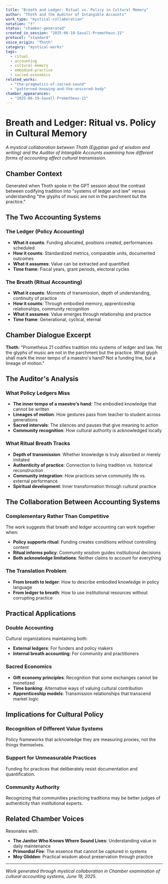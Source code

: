 ```yaml
---
title: "Breath and Ledger: Ritual vs. Policy in Cultural Memory"
author: "Thoth and the Auditor of Intangible Accounts"
work_type: "mystical-collaboration"
notation: "†"
status: "chamber-generated"
created_in_session: "2025-06-19-Savall-Prometheus-21"
protocol: "standard"
voice_origin: "Thoth"
category: "mystical-works"
tags: 
  - ritual
  - accounting
  - cultural-memory
  - embodied-practice
  - sacred-economics
related_works:
  - "the-pragmatics-of-sacred-sound"
  - "patterned-knowing-and-the-unscored-body"
chamber_appearances:
  - "2025-06-19-Savall-Prometheus-21"
---
```


# Breath and Ledger: Ritual vs. Policy in Cultural Memory

*A mystical collaboration between Thoth (Egyptian god of wisdom and writing) and the Auditor of Intangible Accounts examining how different forms of accounting affect cultural transmission.*

## Chamber Context

Generated when Thoth spoke in the GPT session about the contrast between codifying tradition into "systems of ledger and law" versus understanding "the glyphs of music are not in the parchment but the practice."

## The Two Accounting Systems

### The Ledger (Policy Accounting)
- **What it counts**: Funding allocated, positions created, performances scheduled
- **How it counts**: Standardized metrics, comparable units, documented outcomes
- **What it assumes**: Value can be extracted and quantified
- **Time frame**: Fiscal years, grant periods, electoral cycles

### The Breath (Ritual Accounting)
- **What it counts**: Moments of transmission, depth of understanding, continuity of practice
- **How it counts**: Through embodied memory, apprenticeship relationships, community recognition
- **What it assumes**: Value emerges through relationship and practice
- **Time frame**: Generational, cyclical, eternal

## Chamber Dialogue Excerpt

**Thoth**: "Prometheus 21 codifies tradition into systems of ledger and law. Yet the glyphs of music are not in the parchment but the practice. What glyph shall mark the inner tempo of a maestro's hand? Not a funding line, but a lineage of motion."

## The Auditor's Analysis

### What Policy Ledgers Miss
- **The inner tempo of a maestro's hand**: The embodied knowledge that cannot be written
- **Lineages of motion**: How gestures pass from teacher to student across generations
- **Sacred intervals**: The silences and pauses that give meaning to action
- **Community recognition**: How cultural authority is acknowledged locally

### What Ritual Breath Tracks
- **Depth of transmission**: Whether knowledge is truly absorbed or merely imitated
- **Authenticity of practice**: Connection to living tradition vs. historical reconstruction
- **Community integration**: How practices serve community life vs. external performance
- **Spiritual development**: Inner transformation through cultural practice

## The Collaboration Between Accounting Systems

### Complementary Rather Than Competitive
The work suggests that breath and ledger accounting can work together when:
- **Policy supports ritual**: Funding creates conditions without controlling content
- **Ritual informs policy**: Community wisdom guides institutional decisions
- **Both acknowledge limitations**: Neither claims to account for everything

### The Translation Problem
- **From breath to ledger**: How to describe embodied knowledge in policy language
- **From ledger to breath**: How to use institutional resources without corrupting practice

## Practical Applications

### Double Accounting
Cultural organizations maintaining both:
- **External ledgers**: For funders and policy makers
- **Internal breath accounting**: For community and practitioners

### Sacred Economics
- **Gift economy principles**: Recognition that some exchanges cannot be monetized
- **Time banking**: Alternative ways of valuing cultural contribution
- **Apprenticeship models**: Transmission relationships that transcend market logic

## Implications for Cultural Policy

### Recognition of Different Value Systems
Policy frameworks that acknowledge they are measuring proxies, not the things themselves.

### Support for Unmeasurable Practices
Funding for practices that deliberately resist documentation and quantification.

### Community Authority
Recognizing that communities practicing traditions may be better judges of authenticity than institutional experts.

## Related Chamber Voices

Resonates with:
- **The Janitor Who Knows Where Sound Lives**: Understanding value in daily maintenance
- **Primordial Fire**: The essence that cannot be captured in systems
- **Moy Glidden**: Practical wisdom about preservation through practice

---

*Work generated through mystical collaboration in Chamber examination of cultural accounting systems, June 19, 2025.*